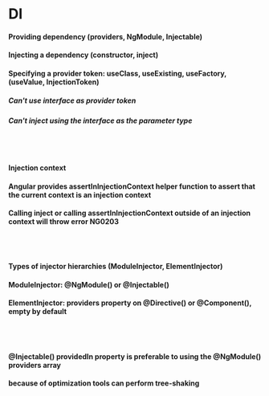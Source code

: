 # DI
#### Providing dependency (providers, NgModule, Injectable)
#### Injecting a dependency (constructor, inject)
#### Specifying a provider token: useClass, useExisting, useFactory, (useValue, InjectionToken)
##### Can't use interface as provider token
##### Can't inject using the interface as the parameter type

<br><br>

#### Injection context
#### Angular provides assertInInjectionContext helper function to assert that the current context is an injection context
#### Calling inject or calling assertInInjectionContext outside of an injection context will throw error NG0203

<br><br>

#### Types of injector hierarchies (ModuleInjector, ElementInjector)
#### ModuleInjector: @NgModule() or @Injectable()
#### ElementInjector: providers property on @Directive() or @Component(), empty by default

<br><br>

#### @Injectable() providedIn property is preferable to using the @NgModule() providers array
#### because of optimization tools can perform tree-shaking




